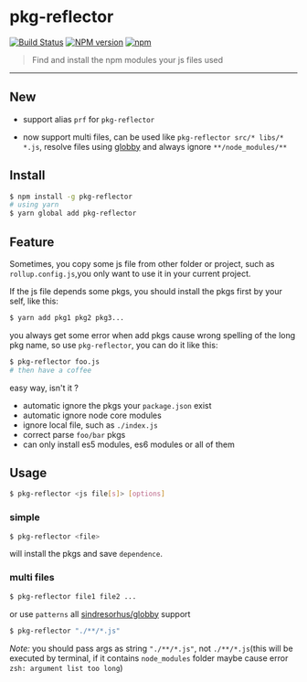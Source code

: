 # pkg-reflector 

[![Build Status](https://img.shields.io/circleci/project/zcong1993/pkg-reflector/master.svg?style=flat)](https://circleci.com/gh/zcong1993/pkg-reflector) [![NPM version](https://img.shields.io/npm/v/pkg-reflector.svg?style=flat-square)](https://npmjs.com/package/pkg-reflector) [![npm](https://img.shields.io/npm/dm/pkg-reflector.svg)](https://www.npmjs.com/package/pkg-reflector)

> Find and install the npm modules your js files used


---

## New

- support alias `prf` for `pkg-reflector`

- now support multi files, can be used like `pkg-reflector src/* libs/* *.js`, resolve files using [globby](https://github.com/sindresorhus/globby) and always ignore `**/node_modules/**`

## Install

```sh
$ npm install -g pkg-reflector
# using yarn
$ yarn global add pkg-reflector
```

## Feature

Sometimes, you copy some js file from other folder or project, such as `rollup.config.js`,you only want to use it in your current project.

If the js file depends some pkgs, you should install the pkgs first by your self, like this:

```sh
$ yarn add pkg1 pkg2 pkg3...
```

you always get some error when add pkgs cause wrong spelling of the long pkg name, so use `pkg-reflector`, you can do it like this:

```sh
$ pkg-reflector foo.js
# then have a coffee
```

easy way, isn't it ?

- automatic ignore the pkgs your `package.json` exist
- automatic ignore node core modules
- ignore local file, such as `./index.js`
- correct parse `foo/bar` pkgs
- can only install es5 modules, es6 modules or all of them

## Usage
```sh
$ pkg-reflector <js file[s]> [options]
```

### simple
```sh
$ pkg-reflector <file>
```


will install the pkgs and save `dependence`.

### multi files

```sh
$ pkg-reflector file1 file2 ...
```

or use `patterns` all [sindresorhus/globby](https://github.com/sindresorhus/globby) support

```sh
$ pkg-reflector "./**/*.js" 
```
*Note:* you should pass args as string `"./**/*.js"`, not `./**/*.js`(this will be executed by terminal, if it contains `node_modules` folder maybe cause error `zsh: argument list too long`)
